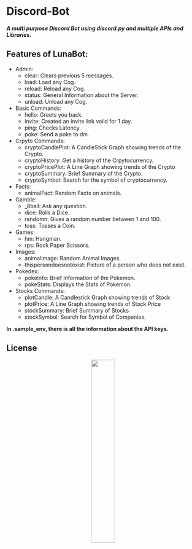 # Discord-Bot

**_A multi purpose Discord Bot using discord.py and multiple APIs and Libraries._**

## Features of LunaBot:

- Admin:
  - clear: Clears previous 5 messages.
  - load: Load any Cog.
  - reload: Reload any Cog.
  - status: General Information about the Server.
  - unload: Unload any Cog.
- Basic Commands:
  - hello: Greets you back.
  - invite: Created an invite link valid for 1 day.
  - ping: Checks Latency.
  - poke: Send a poke to dm.
- Crpyto Commands:
  - cryptoCandlePlot: A CandleStick Graph showing trends of the Crypto.
  - cryptoHistory: Get a history of the Crpytocurrency.
  - cryptoPricePlot: A Line Graph showing trends of the Crypto
  - cryptoSummary: Brief Summary of the Crypto.
  - cryptoSymbol: Search for the symbol of cryptocurrency.
- Facts:
  - animalFact: Random Facts on animals.
- Gamble:
  - \_8ball: Ask any question.
  - dice: Rolls a Dice.
  - randomn: Gives a random number between 1 and 100.
  - toss: Tosses a Coin.
- Games:
  - hm: Hangman.
  - rps: Rock Paper Scissors.
- Images:
  - animalImage: Random Animal Images.
  - thispersondoesnotexist: Picture of a person who does not exist.
- Pokedex:
  - pokeInfo: Brief Information of the Pokemon.
  - pokeStats: Displays the Stats of Pokemon.
- Stocks Commands:
  - plotCandle: A Candlestick Graph showing trends of Stock
  - plotPrice: A Line Graph showing trends of Stock Price
  - stockSummary: Brief Summary of Stocks
  - stockSymbol: Search for Symbol of Companies.

**In .sample_env, there is all the information about the API keys.**
## License 
<p align="center"><img width=35% src="https://media.giphy.com/media/xUPGcJGy8I928yIlAQ/giphy.gif"></p>
